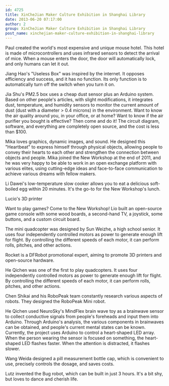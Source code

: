 ```yaml
---
id: 4725
title: XinCheJian Maker Culture Exhibition in Shanghai Library
date: 2013-06-20 07:17:00
author: 2
group: XinCheJian Maker Culture Exhibition in Shanghai Library
post_name: xinchejian-maker-culture-exhibition-in-shanghai-library
---
```


Paul created the world's most expensive and unique mouse hotel. This hotel is made of microcontrollers and uses infrared sensors to detect the arrival of mice. When a mouse enters the door, the door will automatically lock, and only humans can let it out.

Jiang Hao's "Useless Box" was inspired by the internet. It opposes efficiency and success, and it has no function. Its only function is to automatically turn off the switch when you turn it on.

Jia Shu's PM2.5 box uses a cheap dust sensor plus an Arduino system.  Based on other people's articles, with slight modifications, it integrates dust, temperature, and humidity sensors to monitor the current amount of dust (dust with a diameter > 0.4 microns) in the environment. Want to know the air quality around you, in your office, or at home? Want to know if the air purifier you bought is effective? Then come and do it! The circuit diagram, software, and everything are completely open source, and the cost is less than $100.

Mika loves graphics, dynamic images, and sound. He designed this "Heartbeat" to express himself through physical objects, allowing people to convey their hearts to each other and strengthen the connection between objects and people. Mika joined the New Workshop at the end of 2011, and he was very happy to be able to work in an open exchange platform with various elites, using cutting-edge ideas and face-to-face communication to achieve various dreams with fellow makers.

Li Dawei's low-temperature slow cooker allows you to eat a delicious soft-boiled egg within 20 minutes. It's the go-to for the New Workshop's lunch.

Lucio's 3D printer

Want to play games? Come to the New Workshop! Lio built an open-source game console with some wood boards, a second-hand TV, a joystick, some buttons, and a custom circuit board.

The mini quadcopter was designed by Sun Weizhe, a high school senior. It uses four independently controlled motors as power to generate enough lift for flight. By controlling the different speeds of each motor, it can perform rolls, pitches, and other actions.

Rocket is a DFRobot promotional expert, aiming to promote 3D printers and open-source hardware.

He Qichen was one of the first to play quadcopters. It uses four independently controlled motors as power to generate enough lift for flight. By controlling the different speeds of each motor, it can perform rolls, pitches, and other actions.

Chen Shikai and his RoboPeak team constantly research various aspects of robots. They designed the RoboPeak Mini robot.

He Qichen used NeuroSky's MindFlex brain wave toy as a brainwave sensor to collect conductive signals from people's foreheads and input them into Arduino. Through Arduino's analysis, the various components in brainwaves can be obtained, and people's current mental states can be known. Currently, the project uses Arduino to control a heart-shaped LED array. When the person wearing the sensor is focused on something, the heart-shaped LED flashes faster. When the attention is distracted, it flashes slower.

Wang Weida designed a pill measurement bottle cap, which is convenient to use, precisely controls the dosage, and saves costs.

Lutz invented the Bug robot, which can be built in just 3 hours. It's a bit shy, but loves to dance and cherish life.